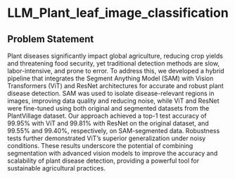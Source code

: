 # LLM_Plant_leaf_image_classification
## Problem Statement
Plant diseases significantly impact global agriculture, reducing crop yields and threatening food security, yet traditional detection methods are slow, labor-intensive, and prone to error. To address this, we developed a hybrid pipeline that integrates the Segment Anything Model (SAM) with Vision Transformers (ViT) and ResNet architectures for accurate and robust plant disease detection. SAM was used to isolate disease-relevant regions in images, improving data quality and reducing noise, while ViT and ResNet were fine-tuned using both original and segmented datasets from the PlantVillage dataset. Our approach achieved a top-1 test accuracy of 99.95\% with ViT and 99.81\% with ResNet on the original dataset, and 99.55\% and 99.40\%, respectively, on SAM-segmented data. Robustness tests further demonstrated ViT’s superior generalization under noisy conditions. These results underscore the potential of combining segmentation with advanced vision models to improve the accuracy and scalability of plant disease detection, providing a powerful tool for sustainable agricultural practices.